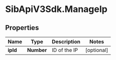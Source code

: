 # SibApiV3Sdk.ManageIp

## Properties
Name | Type | Description | Notes
------------ | ------------- | ------------- | -------------
**ipId** | **Number** | ID of the IP | [optional] 


